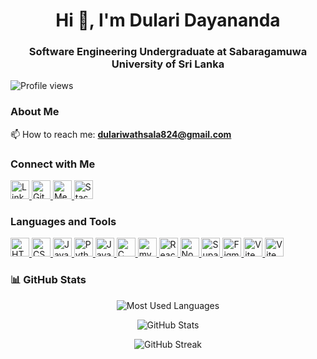 <h1 align="center">Hi 👋, I'm Dulari Dayananda</h1>
<h3 align="center">Software Engineering Undergraduate at Sabaragamuwa University of Sri Lanka</h3>

![Profile views](https://komarev.com/ghpvc/?username=dwathsala&color=blue)

<!-- ![Language Stats](https://github-readme-stats.vercel.app/api/top-langs/?username=dwathsala&layout=pie&theme=github) -->

### About Me
<!--- 🚀 I’m currently learning **python** -->
📫 How to reach me: **dulariwathsala824@gmail.com**

### Connect with Me
<p>
  <a href="https://www.linkedin.com/in/dulari-dayananda-25b92a305" target="_blank">
    <img src="https://cdn.jsdelivr.net/gh/devicons/devicon/icons/linkedin/linkedin-original.svg" width="30" height="30" alt="LinkedIn">
  </a>
  <a href="https://github.com/dwathsala" target="_blank">
    <img src="https://cdn.jsdelivr.net/gh/devicons/devicon/icons/github/github-original.svg" width="30" height="30" alt="GitHub">
  </a>
  <a href="https://medium.com/@dulariwathsala824" target="_blank">
    <img src="https://cdn-icons-png.flaticon.com/512/5968/5968906.png" width="30" height="30" alt="Medium">
  </a>
  <a href="https://stackoverflow.com/users/30422860/dulari-dayananda" target="_blank">
    <img src="https://cdn.jsdelivr.net/gh/devicons/devicon/icons/stackoverflow/stackoverflow-original.svg" width="30" height="30" alt="Stack Overflow">
  </a>
</p>

### Languages and Tools
<p>
  <a href="https://www.w3schools.com/html/" target="_blank">
    <img src="https://cdn-icons-png.flaticon.com/128/888/888859.png" alt="HTML" width="30" height="30"/>
  </a>
  
  <a href="https://www.w3schools.com/css/" target="_blank">
    <img src="https://cdn-icons-png.flaticon.com/128/16183/16183567.png" alt="CSS" width="30" height="30"/>
  </a>
  
  <a href="https://www.w3schools.com/js/" target="_blank">
    <img src="https://cdn-icons-png.flaticon.com/128/5968/5968292.png" alt="JavaScript" width="30" height="30"/>
  </a>
  
  <a href="https://www.w3schools.com/python/" target="_blank">
    <img src="https://cdn-icons-png.flaticon.com/128/5968/5968350.png" alt="Python" width="30" height="30"/>
  </a>
  
  <a href="https://www.w3schools.com/java/" target="_blank">
    <img src="https://cdn-icons-png.flaticon.com/128/5968/5968282.png" alt="Java" width="30" height="30"/>
  </a>
  
  <a href="https://www.geeksforgeeks.org/c-programming-language/" target="_blank">
    <img src="https://cdn.jsdelivr.net/gh/devicons/devicon/icons/c/c-original.svg" alt="C" width="30" height="30"/>
  </a>

  <a href="https://www.w3schools.com/MySQL/default.asp" target="_blank">
    <img src="https://pipedream.com/s.v0/app_1YMhwo/logo/orig" alt="mysql" width="30" height="30"/>
  </a>

  <a href="https://react.dev/" target="_blank">
    <img src="https://cdn.jsdelivr.net/gh/devicons/devicon/icons/react/react-original.svg" alt="React" width="30" height="30"/>
  </a>
  
  <a href="https://nodejs.org/" target="_blank">
    <img src="https://cdn.jsdelivr.net/gh/devicons/devicon/icons/nodejs/nodejs-original.svg" alt="Node.js" width="30" height="30"/>
  </a>

  <a href="https://supabase.com/" target="_blank">
    <img src="https://cdn.jsdelivr.net/gh/devicons/devicon/icons/supabase/supabase-original.svg" alt="Supabase" width="30" height="30"/>
  </a>

  <a href="https://www.figma.com/" target="_blank">
    <img src="https://cdn.jsdelivr.net/gh/devicons/devicon/icons/figma/figma-original.svg" alt="Figma" width="30" height="30"/>
  </a>

  <a href="https://vitejs.dev/" target="_blank">
    <img src="https://cdn.jsdelivr.net/gh/devicons/devicon/icons/vite/vite-original.svg" alt="Vite" width="30" height="30"/>
  </a>

  <a href="https://vitejs.dev/" target="_blank">
    <img src="https://vitejs.dev/logo.svg" alt="Vite" width="30" height="30"/>
  </a>
</p>

### 📊 GitHub Stats

<p align="center">
  <img src="https://github-readme-stats.vercel.app/api/top-langs/?username=dwathsala&layout=compact&theme=dark&bg_color=0d1117&hide_border=true&title_color=58a6ff&text_color=c9d1d9" alt="Most Used Languages" />
</p>

<p align="center">
  <img src="https://github-readme-stats.vercel.app/api?username=dwathsala&show_icons=true&theme=dark&bg_color=0d1117&hide_border=true&title_color=58a6ff&text_color=c9d1d9&icon_color=58a6ff&count_private=true" alt="GitHub Stats" />
</p>

<p align="center">
  <img src="https://streak-stats.demolab.com?user=dwathsala&theme=dark" alt="GitHub Streak" />
</p>

